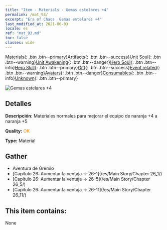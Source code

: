 ```yaml
---
title: "Item - Materials - Gemas estelares +4"
permalink: /mat_93/
excerpt: "Era of Chaos  Gemas estelares +4"
last_modified_at: 2021-06-03
locale: es
ref: "mat_93.md"
toc: false
classes: wide
---
```

 [Materials](/ItemsES/){: .btn .btn--primary}[Artifacts](/ItemsES/Artifacts/){: .btn .btn--success}[Unit Soul](/ItemsES/UnitSoul/){: .btn .btn--warning}[Unit Awakening](/ItemsES/UnitAwakening/){: .btn .btn--danger}[Hero Soul](/ItemsES/HeroSoul/){: .btn .btn--info}[Hero Skill](/ItemsES/HeroSkill/){: .btn .btn--primary}[Gift](/ItemsES/Gift/){: .btn .btn--success}[Event related](/ItemsES/Events/){: .btn .btn--warning}[Avatars](/ItemsES/Avatars/){: .btn .btn--danger}[Consumables](/ItemsES/Consumables/){: .btn .btn--info}[Unknown](/ItemsES/Unknown/){: .btn .btn--primary}

 ![Gemas estelares +4](/images/t/i_cailiao_baoshi3.png)

## Detalles
 **Descripción:** Materiales normales para mejorar el equipo de naranja +4 a naranja +5

 **Quality:** <span style="color: #FF8C00">OK</span>

 **Type:** Material

## Gather

*    Aventura de Gremio 
*    [Capítulo 26: Aumentar la ventaja -> 26-1](/es/Main Story/Chapter 26_1/) 
*    [Capítulo 26: Aumentar la ventaja -> 26-5](/es/Main Story/Chapter 26_5/) 
*    [Capítulo 26: Aumentar la ventaja -> 26-11](/es/Main Story/Chapter 26_11/) 

## This item contains:

  None

